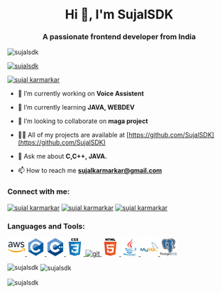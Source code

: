 <h1 align="center">Hi 👋, I'm SujalSDK</h1>
<h3 align="center">A passionate frontend developer from India</h3>

<p align="left"> <img src="https://komarev.com/ghpvc/?username=sujalsdk&label=Profile%20views&color=0e75b6&style=flat" alt="sujalsdk" /> </p>

<p align="left"> <a href="https://github.com/ryo-ma/github-profile-trophy"><img src="https://github-profile-trophy.vercel.app/?username=sujalsdk" alt="sujalsdk" /></a> </p>

<p align="left"> <a href="https://twitter.com/sujal karmarkar" target="blank"><img src="https://img.shields.io/twitter/follow/sujal karmarkar?logo=twitter&style=for-the-badge" alt="sujal karmarkar" /></a> </p>

- 🔭 I’m currently working on **Voice Assistent**

- 🌱 I’m currently learning **JAVA, WEBDEV**

- 👯 I’m looking to collaborate on **maga project**

- 👨‍💻 All of my projects are available at [https://github.com/SujalSDK](https://github.com/SujalSDK)

- 💬 Ask me about **C,C++, JAVA.**

- 📫 How to reach me **sujalkarmarkar@gmail.com**

<h3 align="left">Connect with me:</h3>
<p align="left">
<a href="https://twitter.com/sujal karmarkar" target="blank"><img align="center" src="https://raw.githubusercontent.com/rahuldkjain/github-profile-readme-generator/master/src/images/icons/Social/twitter.svg" alt="sujal karmarkar" height="30" width="40" /></a>
<a href="https://linkedin.com/in/sujal karmarkar" target="blank"><img align="center" src="https://raw.githubusercontent.com/rahuldkjain/github-profile-readme-generator/master/src/images/icons/Social/linked-in-alt.svg" alt="sujal karmarkar" height="30" width="40" /></a>
<a href="https://instagram.com/sujal karmarkar" target="blank"><img align="center" src="https://raw.githubusercontent.com/rahuldkjain/github-profile-readme-generator/master/src/images/icons/Social/instagram.svg" alt="sujal karmarkar" height="30" width="40" /></a>
</p>

<h3 align="left">Languages and Tools:</h3>
<p align="left"> <a href="https://aws.amazon.com" target="_blank" rel="noreferrer"> <img src="https://raw.githubusercontent.com/devicons/devicon/master/icons/amazonwebservices/amazonwebservices-original-wordmark.svg" alt="aws" width="40" height="40"/> </a> <a href="https://www.cprogramming.com/" target="_blank" rel="noreferrer"> <img src="https://raw.githubusercontent.com/devicons/devicon/master/icons/c/c-original.svg" alt="c" width="40" height="40"/> </a> <a href="https://www.w3schools.com/cpp/" target="_blank" rel="noreferrer"> <img src="https://raw.githubusercontent.com/devicons/devicon/master/icons/cplusplus/cplusplus-original.svg" alt="cplusplus" width="40" height="40"/> </a> <a href="https://www.w3schools.com/css/" target="_blank" rel="noreferrer"> <img src="https://raw.githubusercontent.com/devicons/devicon/master/icons/css3/css3-original-wordmark.svg" alt="css3" width="40" height="40"/> </a> <a href="https://git-scm.com/" target="_blank" rel="noreferrer"> <img src="https://www.vectorlogo.zone/logos/git-scm/git-scm-icon.svg" alt="git" width="40" height="40"/> </a> <a href="https://www.w3.org/html/" target="_blank" rel="noreferrer"> <img src="https://raw.githubusercontent.com/devicons/devicon/master/icons/html5/html5-original-wordmark.svg" alt="html5" width="40" height="40"/> </a> <a href="https://www.java.com" target="_blank" rel="noreferrer"> <img src="https://raw.githubusercontent.com/devicons/devicon/master/icons/java/java-original.svg" alt="java" width="40" height="40"/> </a> <a href="https://www.mysql.com/" target="_blank" rel="noreferrer"> <img src="https://raw.githubusercontent.com/devicons/devicon/master/icons/mysql/mysql-original-wordmark.svg" alt="mysql" width="40" height="40"/> </a> <a href="https://www.postgresql.org" target="_blank" rel="noreferrer"> <img src="https://raw.githubusercontent.com/devicons/devicon/master/icons/postgresql/postgresql-original-wordmark.svg" alt="postgresql" width="40" height="40"/> </a> </p>

<p><img align="left" src="https://github-readme-stats.vercel.app/api/top-langs?username=sujalsdk&show_icons=true&locale=en&layout=compact" alt="sujalsdk" /></p>

<p>&nbsp;<img align="center" src="https://github-readme-stats.vercel.app/api?username=sujalsdk&show_icons=true&locale=en" alt="sujalsdk" /></p>

<p><img align="center" src="https://github-readme-streak-stats.herokuapp.com/?user=sujalsdk&" alt="sujalsdk" /></p>

